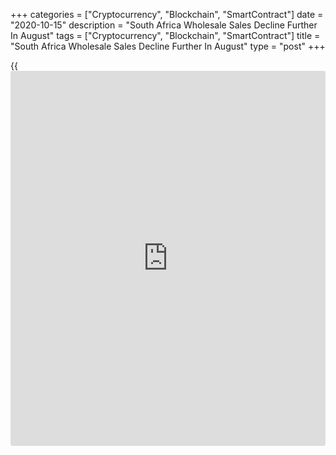 +++
categories = ["Cryptocurrency", "Blockchain", "SmartContract"]
date = "2020-10-15"
description = "South Africa Wholesale Sales Decline Further In August"
tags = ["Cryptocurrency", "Blockchain", "SmartContract"]
title = "South Africa Wholesale Sales Decline Further In August"
type = "post"
+++

{{<iframe id="large-banner" src="https://www.bounty.group/#slide=3.0" width="100%" height="600" scrolling="no" style="border: 0px solid rgb(216, 221, 230); border-radius: 3px;">}}

South Africa's wholesale sales declined further in August, albeit at a
softer pace, data from Statistics South Africa showed on Thursday.

Wholesale sales decreased an unadjusted 3.8 percent year-on-year in
August, following a 5.0 percent fall in July.

On a monthly basis, wholesale sales fell a seasonally adjusted 0.8
percent in August, after a 9.9 percent growth in July.

For the three months ended in August, wholesale sales rose 19.3 percent,
following a 5.7 percent increase in the previous three months ended in
July.

For comments and feedback [contact](https://www.playgroundfx.com/contact/): editorial@rtt[news](https://www.letsplayfx.com/blog/forex-news-website/).com

[Economic News][1]

 **What parts of the world are seeing the best (and worst) economic
performances lately? Click[here][2] to check out our [Econ Scorecard][2]
and find out! See up-to-the-moment [ranking](https://www.playgroundfx.com/blog/crypto-exchange-ranking/)s for the best and worst
performers in [GDP][2], [unemployment rate][3], [inflation][4] and much
more.**

   1. www.rtt[news](https://www.letsplayfx.com/blog/forex-news-website/).com/Content/EconomicNews.aspx
   2. www.rtt[news](https://www.letsplayfx.com/blog/forex-news-website/).com/economic-scorecard/world-rank/GDP/highest-performance.aspx
   3. www.rtt[news](https://www.letsplayfx.com/blog/forex-news-website/).com/economic-scorecard/world-rank/unemployment-rate/lowest-performance.aspx
   4. www.rtt[news](https://www.letsplayfx.com/blog/forex-news-website/).com/economic-scorecard/world-rank/CPI/highest-performance.aspx